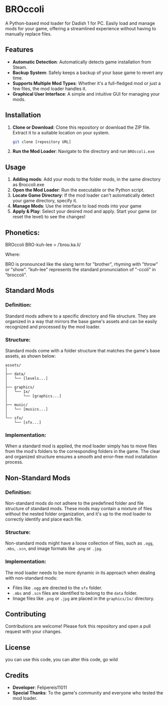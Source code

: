 # BROccoli

A Python-based mod loader for Dadish 1 for PC. Easily load and manage mods for your game, offering a streamlined experience without having to manually replace files.

## Features

- **Automatic Detection**: Automatically detects game installation from Steam.
- **Backup System**: Safely keeps a backup of your base game to revert any time.
- **Supports Multiple Mod Types**: Whether it's a full-fledged mod or just a few files, the mod loader handles it.
- **Graphical User Interface**: A simple and intuitive GUI for managing your mods.

## Installation

1. **Clone or Download**: Clone this repository or download the ZIP file. Extract it to a suitable location on your system.
   
   ```bash
   git clone [repository URL]
   ```

2. **Run the Mod Loader**: Navigate to the directory and run `BROccoli.exe`

## Usage

1. **Adding mods**: Add your mods to the folder mods, in the same directory as Broccoli.exe
2. **Open the Mod Loader**: Run the executable or the Python script.
3. **Locate Game Directory**: If the mod loader can't automatically detect your game directory, specify it.
4. **Manage Mods**: Use the interface to load mods into your game
5. **Apply & Play**: Select your desired mod and apply. Start your game (or reset the level) to see the changes!

## Phonetics:

BROccoli
BRO-kuh-lee = /ˈbroʊ.kə.li/

Where:

BRO is pronounced like the slang term for "brother", rhyming with "throw" or "show".
"kuh-lee" represents the standard pronunciation of "-ccoli" in "broccoli".

## Standard Mods

### Definition:
Standard mods adhere to a specific directory and file structure. They are organized in a way that mirrors the base game's assets and can be easily recognized and processed by the mod loader.

### Structure:
Standard mods come with a folder structure that matches the game's base assets, as shown below:

```
assets/
│
├── data/
│   └── [levels...]
│
├── graphics/
│   └── 1x/
│       └── [graphics...]
│
├── music/
│   └── [musics...]
│
└── sfx/
    └── [sfx...]
```

### Implementation:
When a standard mod is applied, the mod loader simply has to move files from the mod's folders to the corresponding folders in the game. The clear and organized structure ensures a smooth and error-free mod installation process.

## Non-Standard Mods

### Definition:
Non-standard mods do not adhere to the predefined folder and file structure of standard mods. These mods may contain a mixture of files without the nested folder organization, and it's up to the mod loader to correctly identify and place each file.

### Structure:
Non-standard mods might have a loose collection of files, such as `.ogg`, `.mbs`, `.scn`, and image formats like `.png` or `.jpg`.

### Implementation:
The mod loader needs to be more dynamic in its approach when dealing with non-standard mods:

- Files like `.ogg` are directed to the `sfx` folder.
- `.mbs` and `.scn` files are identified to belong to the `data` folder.
- Image files like `.png` or `.jpg` are placed in the `graphics/1x/` directory.

## Contributing

Contributions are welcome! Please fork this repository and open a pull request with your changes.

## License

you can use this code, you can alter this code, go wild

## Credits

- **Developer**: Felipereis11011
- **Special Thanks**: To the game's community and everyone who tested the mod loader.
